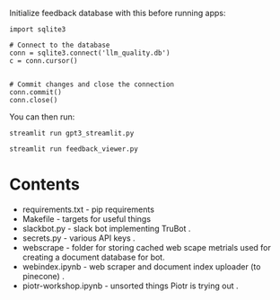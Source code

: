 Initialize feedback database with this before running apps:

```
import sqlite3

# Connect to the database
conn = sqlite3.connect('llm_quality.db')
c = conn.cursor()


# Commit changes and close the connection
conn.commit()
conn.close()
```

You can then run:

`streamlit run gpt3_streamlit.py`

`streamlit run feedback_viewer.py`

# Contents

- requirements.txt - pip requirements
- Makefile - targets for useful things
- slackbot.py - slack bot implementing TruBot .
- secrets.py - various API keys .
- webscrape - folder for storing cached web scape metrials used for creating a document database for bot.
- webindex.ipynb - web scraper and document index uploader (to pinecone) .
- piotr-workshop.ipynb - unsorted things Piotr is trying out .